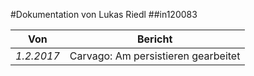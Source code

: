 #Dokumentation von Lukas Riedl
##in120083

| Von | Bericht |
|---|---|
|*1.2.2017*|Carvago: Am persistieren gearbeitet|